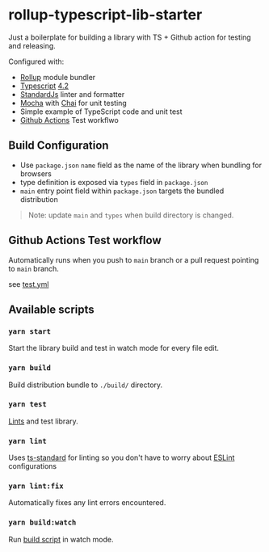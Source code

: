 # rollup-typescript-lib-starter

Just a boilerplate for building a library with TS + Github action for testing and releasing.

Configured with:

- [Rollup](https://rollupjs.org/) module bundler
- [Typescript](https://www.typescriptlang.org/) [4.2](https://www.typescriptlang.org/docs/handbook/release-notes/typescript-4-2.html)
- [StandardJs](https://standardjs.com/) linter and formatter
- [Mocha](https://mochajs.org/) with [Chai](https://www.chaijs.com/) for unit testing
- Simple example of TypeScript code and unit test
- [Github Actions](https://github.com/features/actions) Test workflwo

## Build Configuration

- Use `package.json` `name` field as the name of the library when bundling for browsers
- type definition is exposed via `types` field in `package.json`
- `main` entry point field within `package.json` targets the bundled distribution

> Note: update `main` and `types` when build directory is changed.

## Github Actions Test workflow

Automatically runs when you push to `main` branch or a pull request pointing to `main` branch.

see [test.yml](./.github/workflows/test.yml)

## Available scripts

### `yarn start`

Start the library build and test in watch mode for every file edit.

### `yarn build`

Build distribution bundle to `./build/` directory.

### `yarn test`

[Lints](#yarn-lint) and test library.

### `yarn lint`

Uses [ts-standard](https://github.com/standard/ts-standard) for linting so you don't have to worry about [ESLint](https://eslint.org/) configurations

### `yarn lint:fix`

Automatically fixes any lint errors encountered.

### `yarn build:watch`

Run [build script](#yarn-build) in watch mode.

